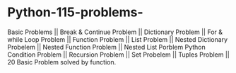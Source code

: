 # Python-115-problems-
Basic Problems || Break & Continue Problem || Dictionary Problem || For & while Loop Problem || Function Problem || List Problem || Nested Dictionary Probelem || Nested Function Problem || Nested List Porblem
Python Condition Problem || Recursion Problem || Set Probelem || Tuples Problem || 20 Basic Problem solved by function.
